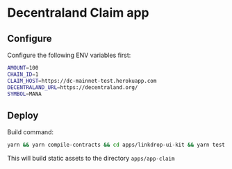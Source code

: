 # Decentraland Claim app  
## Configure  
Configure the following ENV variables first:   
```bash  
AMOUNT=100  
CHAIN_ID=1  
CLAIM_HOST=https://dc-mainnet-test.herokuapp.com  
DECENTRALAND_URL=https://decentraland.org/  
SYMBOL=MANA  
```  
## Deploy  
Build command:  
```bash  
yarn && yarn compile-contracts && cd apps/linkdrop-ui-kit && yarn test && yarn build && cd ../app-claim && yarn build  
```  
This will build static assets to the directory `apps/app-claim`  
